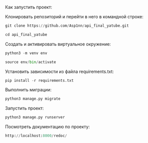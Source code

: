 Как запустить проект:

Клонировать репозиторий и перейти в него в командной строке:
```python
git clone https://github.com/Asp1nn/api_final_yatube.git
```
```python
cd api_final_yatube
```

Cоздать и активировать виртуальное окружение:
```python
python3 -m venv env
```
```python
source env/bin/activate
```
Установить зависимости из файла requirements.txt:
```python
pip install -r requirements.txt
```
Выполнить миграции:
```python
python3 manage.py migrate
```
Запустить проект:
```python
python3 manage.py runserver
```
Посмотреть документацию по проекту:
```python
http://localhost:8000/redoc/
```
